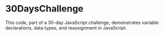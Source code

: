 # 30DaysChallenge
This code, part of a 30-day JavaScript challenge, demonstrates variable declarations, data types, and reassignment in JavaScript.
